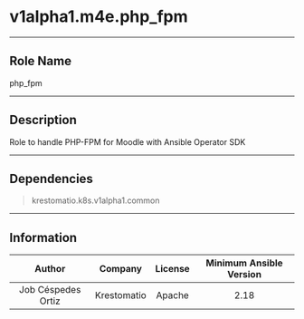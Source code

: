 



# v1alpha1.m4e.php_fpm

---
## Role Name

php_fpm

---
## Description

Role to handle PHP-FPM for Moodle with Ansible Operator SDK

---
## Dependencies

> krestomatio.k8s.v1alpha1.common


---
## Information


|Author|Company|License|Minimum Ansible Version|
| :---: | :---: | :---: | :---: |
|Job Céspedes Ortiz|Krestomatio|Apache|2.18|
